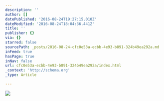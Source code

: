 ```yaml
---
description: ''
author: []
datePublished: '2016-08-24T19:27:15.010Z'
dateModified: '2016-08-24T18:04:36.441Z'
title: ''
publisher: {}
via: {}
starred: false
sourcePath: _posts/2016-08-24-cfc0e53a-ecbb-4e93-b891-324b49ea292a.md
inFeed: true
hasPage: true
inNav: false
url: cfc0e53a-ecbb-4e93-b891-324b49ea292a/index.html
_context: 'http://schema.org'
_type: Article

---
```

![](https://the-grid-user-content.s3-us-west-2.amazonaws.com/3b81a954-e942-4b29-bbc0-d097255be798.jpg)